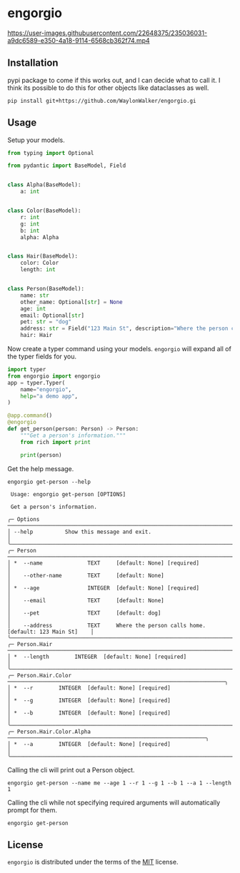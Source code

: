 # engorgio

https://user-images.githubusercontent.com/22648375/235036031-a9dc6589-e350-4a18-9114-6568cb362f74.mp4

## Installation

pypi package to come if this works out, and I can decide
what to call it. I think its possible to do this for other
objects like dataclasses as well.

```console
pip install git+https://github.com/WaylonWalker/engorgio.gi
```

## Usage

Setup your models.

```python
from typing import Optional

from pydantic import BaseModel, Field


class Alpha(BaseModel):
    a: int


class Color(BaseModel):
    r: int
    g: int
    b: int
    alpha: Alpha


class Hair(BaseModel):
    color: Color
    length: int


class Person(BaseModel):
    name: str
    other_name: Optional[str] = None
    age: int
    email: Optional[str]
    pet: str = "dog"
    address: str = Field("123 Main St", description="Where the person calls home.")
    hair: Hair
```

Now create a typer command using your models.
`engorgio` will expand all of the typer fields
for you.

```python
import typer
from engorgio import engorgio
app = typer.Typer(
    name="engorgio",
    help="a demo app",
)

@app.command()
@engorgio
def get_person(person: Person) -> Person:
    """Get a person's information."""
    from rich import print

    print(person)
```

Get the help message.

```console
engorgio get-person --help

 Usage: engorgio get-person [OPTIONS]

 Get a person's information.

╭─ Options ──────────────────────────────────────────────────────────────────────────────╮
│ --help          Show this message and exit.                                            │
╰────────────────────────────────────────────────────────────────────────────────────────╯
╭─ Person ───────────────────────────────────────────────────────────────────────────────╮
│ *  --name              TEXT     [default: None] [required]                             │
│    --other-name        TEXT     [default: None]                                        │
│ *  --age               INTEGER  [default: None] [required]                             │
│    --email             TEXT     [default: None]                                        │
│    --pet               TEXT     [default: dog]                                         │
│    --address           TEXT     Where the person calls home. [default: 123 Main St]    │
╰────────────────────────────────────────────────────────────────────────────────────────╯
╭─ Person.Hair ──────────────────────────────────────────────────────────────────────────╮
│ *  --length        INTEGER  [default: None] [required]                                 │
╰────────────────────────────────────────────────────────────────────────────────────────╯
╭─ Person.Hair.Color ────────────────────────────────────────────────────────────────────╮
│ *  --r        INTEGER  [default: None] [required]                                      │
│ *  --g        INTEGER  [default: None] [required]                                      │
│ *  --b        INTEGER  [default: None] [required]                                      │
╰────────────────────────────────────────────────────────────────────────────────────────╯
╭─ Person.Hair.Color.Alpha ──────────────────────────────────────────────────────────────╮
│ *  --a        INTEGER  [default: None] [required]                                      │
╰────────────────────────────────────────────────────────────────────────────────────────╯
```

Calling the cli will print out a Person object.

```console
engorgio get-person --name me --age 1 --r 1 --g 1 --b 1 --a 1 --length 1
```

Calling the cli while not specifying required arguments will automatically prompt for them.

```console
engorgio get-person
```

## License

`engorgio` is distributed under the terms of the [MIT](https://spdx.org/licenses/MIT.html) license.
